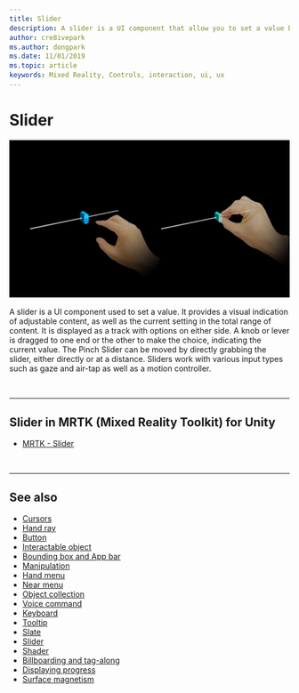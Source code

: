 ```yaml
---
title: Slider
description: A slider is a UI component that allow you to set a value by moving a knob or lever on a track.
author: cre8ivepark
ms.author: dongpark
ms.date: 11/01/2019
ms.topic: article
keywords: Mixed Reality, Controls, interaction, ui, ux
---
```


# Slider

![Slider](images/UX_Hero_Slider.jpg)

A slider is a UI component used to set a value. It provides a visual indication of adjustable content, as well as the current setting in the total range of content. It is displayed as a track with options on either side. A knob or lever is dragged to one end or the other to make the choice, indicating the current value. The Pinch Slider can be moved by directly grabbing the slider, either directly or at a distance. Sliders work with various input types such as gaze and air-tap as well as a motion controller.

<br>

---

## Slider in MRTK (Mixed Reality Toolkit) for Unity

* [MRTK - Slider](https://microsoft.github.io/MixedRealityToolkit-Unity/Documentation/README_Sliders.html)

<br>

---

## See also

* [Cursors](cursors.md)
* [Hand ray](point-and-commit.md)
* [Button](button.md)
* [Interactable object](interactable-object.md)
* [Bounding box and App bar](app-bar-and-bounding-box.md)
* [Manipulation](direct-manipulation.md)
* [Hand menu](hand-menu.md)
* [Near menu](near-menu.md)
* [Object collection](object-collection.md)
* [Voice command](voice-input.md)
* [Keyboard](keyboard.md)
* [Tooltip](tooltip.md)
* [Slate](slate.md)
* [Slider](slider.md)
* [Shader](shader.md)
* [Billboarding and tag-along](billboarding-and-tag-along.md)
* [Displaying progress](progress.md)
* [Surface magnetism](surface-magnetism.md)
